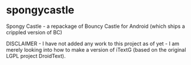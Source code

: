 spongycastle
============

Spongy Castle - a repackage of Bouncy Castle for Android (which ships a crippled version of BC)

DISCLAIMER - I have not added any work to this project as of yet - I am merely looking into how to make a
version of iTextG (based on the original LGPL project DroidText).
